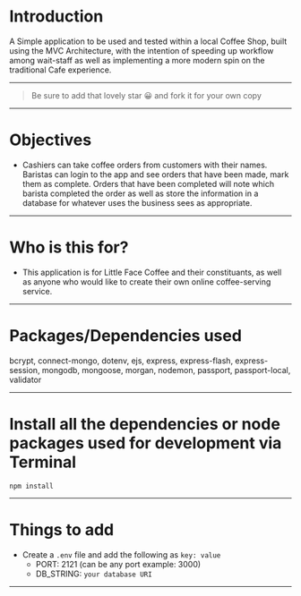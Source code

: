 # Introduction

A Simple application to be used and tested within a local Coffee Shop, built using the MVC Architecture, with the intention of speeding up workflow among wait-staff as well as implementing a more modern spin on the traditional Cafe experience.

---

> Be sure to add that lovely star 😀 and fork it for your own copy

---

# Objectives

- Cashiers can take coffee orders from customers with their names. Baristas can login to the app and see orders that have been made, mark them as complete. Orders that have been completed will note which barista completed the order as well as store the information in a database for whatever uses the business sees as appropriate.

---

# Who is this for? 

- This application is for Little Face Coffee and their constituants, as well as anyone who would like to create their own online coffee-serving service. 

---

# Packages/Dependencies used 

bcrypt, connect-mongo, dotenv, ejs, express, express-flash, express-session, mongodb, mongoose, morgan, nodemon, passport, passport-local, validator

---

# Install all the dependencies or node packages used for development via Terminal

`npm install` 

---

# Things to add

- Create a `.env` file and add the following as `key: value` 
  - PORT: 2121 (can be any port example: 3000) 
  - DB_STRING: `your database URI` 
 ---


